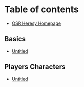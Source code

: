 # Table of contents

* [OSR Heresy Homepage](README.md)

## Basics

* [Untitled](basics/untitled.md)

## Players Characters

* [Untitled](players-characters/untitled.md)

